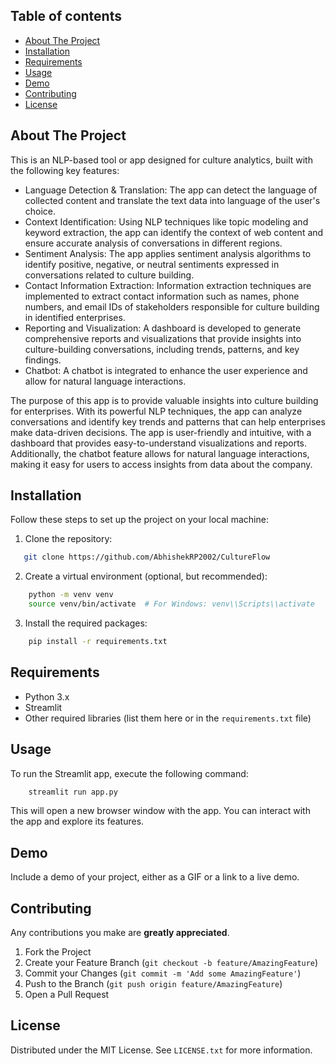 ## Table of contents

- [About The Project](#About-The-Project)
- [Installation](#installation)
- [Requirements](#requirements)
- [Usage](#usage)
- [Demo](#demo)
- [Contributing](#contributing)
- [License](#license)


<!-- ABOUT THE PROJECT -->
## About The Project
This is an NLP-based tool or app designed for culture analytics, built with the following key features:

* Language Detection & Translation: The app can detect the language of collected content and translate the text data into language of the user's choice.
* Context Identification: Using NLP techniques like topic modeling and keyword extraction, the app can identify the context of web content and ensure accurate analysis of conversations in different regions.
* Sentiment Analysis: The app applies sentiment analysis algorithms to identify positive, negative, or neutral sentiments expressed in conversations related to culture building.
* Contact Information Extraction: Information extraction techniques are implemented to extract contact information such as names, phone numbers, and email IDs of stakeholders responsible for culture building in identified enterprises.
* Reporting and Visualization: A dashboard is developed to generate comprehensive reports and visualizations that provide insights into culture-building conversations, including trends, patterns, and key findings.
* Chatbot: A chatbot is integrated to enhance the user experience and allow for natural language interactions.

The purpose of this app is to provide valuable insights into culture building for enterprises. With its powerful NLP techniques, the app can analyze conversations and identify key trends and patterns that can help enterprises make data-driven decisions. The app is user-friendly and intuitive, with a dashboard that provides easy-to-understand visualizations and reports. Additionally, the chatbot feature allows for natural language interactions, making it easy for users to access insights from data about the company.

## Installation
Follow these steps to set up the project on your local machine:
1. Clone the repository:
```sh
   git clone https://github.com/AbhishekRP2002/CultureFlow
```
2. Create a virtual environment (optional, but recommended):
```sh
    python -m venv venv
    source venv/bin/activate  # For Windows: venv\\Scripts\\activate
```
3. Install the required packages:
```sh
    pip install -r requirements.txt
```

## Requirements
- Python 3.x
- Streamlit
- Other required libraries (list them here or in the `requirements.txt` file)

## Usage
To run the Streamlit app, execute the following command:
```sh
    streamlit run app.py
```
This will open a new browser window with the app. You can interact with the app and explore its features.

## Demo
Include a demo of your project, either as a GIF or a link to a live demo.

## Contributing
 Any contributions you make are **greatly appreciated**.

1. Fork the Project
2. Create your Feature Branch (`git checkout -b feature/AmazingFeature`)
3. Commit your Changes (`git commit -m 'Add some AmazingFeature'`)
4. Push to the Branch (`git push origin feature/AmazingFeature`)
5. Open a Pull Request

## License

Distributed under the MIT License. See `LICENSE.txt` for more information.

